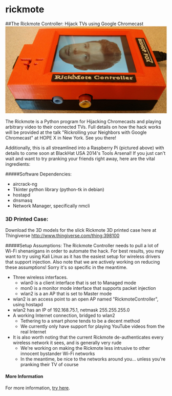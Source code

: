 rickmote
========

##The Rickmote Controller: Hijack TVs using Google Chromecast
![The Rickmote Controller](docs/Rickmote.jpg)

The Rickmote is a Python program for Hijacking Chromecasts and playing arbitrary video to their connected TVs. Full details on how the hack works will be provided at the talk "Rickrolling your Neighbors with Google Chromecast" at HOPE X in New York. See you there!

Additionally, this is all streamlined into a Raspberry Pi (pictured above) with details to come soon at BlackHat USA 2014's Tools Arsenal! If you just can't wait and want to try pranking your friends right away, here are the vital ingredients:

#####Software Dependencies: 
* aircrack-ng
* Tkinter python library (python-tk in debian)
* hostapd
* dnsmasq
* Network Manager, specifically nmcli

### 3D Printed Case:
Download the 3D models for the slick Rickmote 3D printed case here at Thingiverse
http://www.thingiverse.com/thing:398100

#####Setup Assumptions:
The Rickmote Controller needs to pull a lot of Wi-Fi shenanigans in order to automate the hack. For best results, you may want to try using Kali Linux as it has the easiest setup for wireless drivers that support injection. Also note that we are actively working on reducing these assumptions! Sorry it's so specific in the meantime.
* Three wireless interfaces.
    * wlan0 is a client interface that is set to Managed mode
    * mon0 is a monitor mode interface that supports packet injection
    * wlan2 is a an AP that is set to Master mode
* wlan2 is an access point to an open AP named "RickmoteController", using hostapd
* wlan2 has an IP of 192.168.75.1, netmask 255.255.255.0
* A working Internet connection, bridged to wlan2
    * Tethering to a smart phone tends to be a decent method
    * We currently only have support for playing YouTube videos from the real Internet
* It is also worth noting that the current Rickmote de-authenticates every wireless network it sees, and is generally very rude
    * We're working on making the Rickmote less intrusive to other innocent bystander Wi-Fi networks
    * In the meantime, be nice to the networks around you... unless you're pranking their TV of course

#### More Information
For more information, [try here](https://www.youtube.com/watch?v=dQw4w9WgXcQ).
